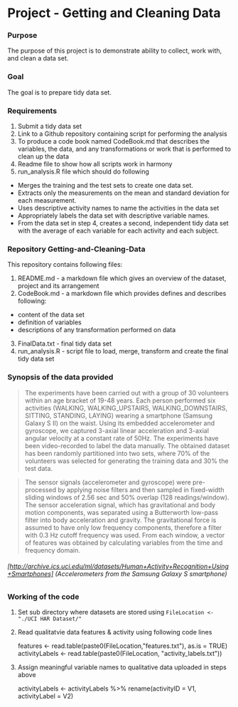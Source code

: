 
# Project - Getting and Cleaning Data

### Purpose 

  The purpose of this project is to demonstrate ability to collect, work with, and clean a data set.
  
### Goal

  The goal is to prepare tidy data set.

### Requirements

  1. Submit a tidy data set
  2. Link to a Github repository containing script for performing the analysis
  3. To produce a code book named CodeBook.md that describes the variables, the data, and any transformations or work that is performed to clean up the data 
  4. Readme file to show how all scripts work in harmony
  5. run_analysis.R file which should do following
   + Merges the training and the test sets to create one data set.
   + Extracts only the measurements on the mean and standard deviation for each measurement.
   + Uses descriptive activity names to name the activities in the data set
   + Appropriately labels the data set with descriptive variable names.
   + From the data set in step 4, creates a second, independent tidy data set with the average of each variable for each activity and each subject.
    
### Repository Getting-and-Cleaning-Data

  This repository contains following files:
  
  1. README.md - a markdown file which gives an overview of the dataset, project and its arrangement
  2. CodeBook.md - a markdown file which provides defines and describes following: 
   + content of the data set
   + definition of variables
   + descriptions of any transformation performed on data
  3. FinalData.txt - final tidy data set
  4. run_analysis.R - script file to load, merge, transform and create the final tidy data set
  
### Synopsis of the data provided

> The experiments have been carried out with a group of 30 volunteers within an age bracket of 19-48 years. Each person performed six activities (WALKING, WALKING_UPSTAIRS, WALKING_DOWNSTAIRS, SITTING, STANDING, LAYING) wearing a smartphone (Samsung Galaxy S II) on the waist. Using its embedded accelerometer and gyroscope, we captured 3-axial linear acceleration and 3-axial angular velocity at a constant rate of 50Hz. The experiments have been video-recorded to label the data manually. The obtained dataset has been randomly partitioned into two sets, where 70% of the volunteers was selected for generating the training data and 30% the test data.

> The sensor signals (accelerometer and gyroscope) were pre-processed by applying noise filters and then sampled in fixed-width sliding windows of 2.56 sec and 50% overlap (128 readings/window). The sensor acceleration signal, which has gravitational and body motion components, was separated using a Butterworth low-pass filter into body acceleration and gravity. The gravitational force is assumed to have only low frequency components, therefore a filter with 0.3 Hz cutoff frequency was used. From each window, a vector of features was obtained by calculating variables from the time and frequency domain.

###### [http://archive.ics.uci.edu/ml/datasets/Human+Activity+Recognition+Using+Smartphones] (Accelerometers from the Samsung Galaxy S smartphone)

### Working of the code

  1. Set sub directory where datasets are stored using ```FileLocation <- "./UCI HAR Dataset/" ```
  2. Read qualitatvie data features & activity using following code lines
  
      features <- read.table(paste0(FileLocation,"features.txt"), as.is = TRUE)
      activityLabels <- read.table(paste0(FileLocation, "activity_labels.txt"))
      
  3. Assign meaningful variable names to qualitative data uploaded in steps above
  
      activityLabels <- activityLabels %>% rename(activityID = V1, activityLabel = V2)